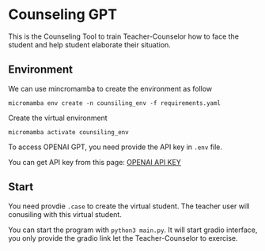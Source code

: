 # Counseling GPT

This is the Counseling Tool to train Teacher-Counselor how to face the student and help student elaborate their situation.

## Environment

We can use mincromamba to create the environment as follow

`micromamba env create -n counsiling_env -f requirements.yaml`

Create the virtual environment

`micromamba activate counsiling_env`

To access OPENAI GPT, you need provide the API key in `.env` file.

You can get API key from this page: [OPENAI API KEY](https://platform.openai.com/api-keys)

## Start

You need provdie `.case` to create the virtual student. The teacher user will conusiling with this virtual student.

You can start the program with `python3 main.py`. It will start gradio interface, you only provide the gradio link let the Teacher-Counselor to exercise.
